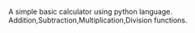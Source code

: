A simple basic calculator using python language.
Addition,Subtraction,Multiplication,Division functions.
